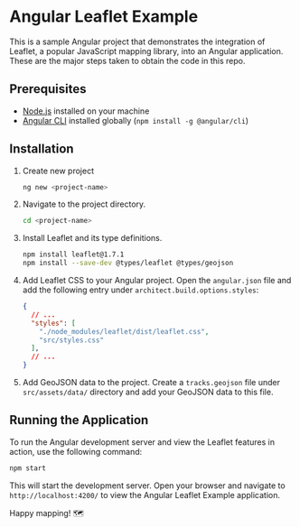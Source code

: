# Angular Leaflet Example

This is a sample Angular project that demonstrates the integration of Leaflet, a popular JavaScript mapping library, into an Angular application. These are the major steps taken to obtain the code in this repo.

## Prerequisites

- [Node.js](https://nodejs.org/) installed on your machine
- [Angular CLI](https://angular.io/cli) installed globally (`npm install -g @angular/cli`)

## Installation

1. Create new project

   ```bash
   ng new <project-name>
   ```

2. Navigate to the project directory.

   ```bash
   cd <project-name>
   ```

3. Install Leaflet and its type definitions.

   ```bash
   npm install leaflet@1.7.1
   npm install --save-dev @types/leaflet @types/geojson
   ```

4. Add Leaflet CSS to your Angular project. Open the `angular.json` file and add the following entry under `architect.build.options.styles`:

   ```json
   {
     // ...
     "styles": [
       "./node_modules/leaflet/dist/leaflet.css",
       "src/styles.css"
     ],
     // ...
   }
   ```

5. Add GeoJSON data to the project. Create a `tracks.geojson` file under `src/assets/data/` directory and add your GeoJSON data to this file.

## Running the Application

To run the Angular development server and view the Leaflet features in action, use the following command:

```bash
npm start
```

This will start the development server. Open your browser and navigate to `http://localhost:4200/` to view the Angular Leaflet Example application.


Happy mapping! 🗺️